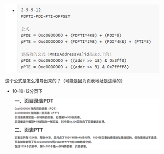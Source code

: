 ![image-20201202180247487](https://raw.githubusercontent.com/smallzhong/picgo-pic-bed/master/image-20201202180247487.png)

这个公式是怎么推导出来的？（可能是因为页表地址是连续的）

+ 10-10-12分页下

  ![image-20201202180925781](https://raw.githubusercontent.com/smallzhong/picgo-pic-bed/master/image-20201202180925781.png)